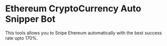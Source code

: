 # Ethereum CryptoCurrency Auto Snipper Bot
This tools allows you to Snipe Ehereum automatically with the best success rate upto 170%.

